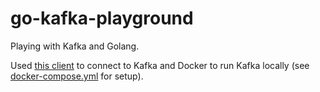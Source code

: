 # go-kafka-playground

Playing with Kafka and Golang.

Used [this client](https://github.com/confluentinc/confluent-kafka-go) to connect to Kafka and Docker to run Kafka locally (see [docker-compose.yml](https://github.com/temaxuck/go-kafka-playground/blob/main/docker-compose.yml) for setup).
